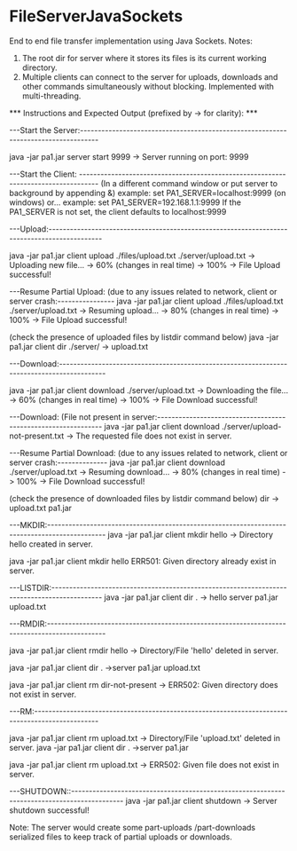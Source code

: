 # FileServerJavaSockets
End to end file transfer implementation using Java Sockets.
Notes:
1. The root dir for server where it stores its files is its current working directory.
2. Multiple clients can connect to the server for uploads, downloads and other commands simultaneously without blocking. Implemented with multi-threading.

*** Instructions and Expected Output (prefixed by -> for clarity): ***

---Start the Server:-----------------------------------------------------------------------------------

java -jar pa1.jar server start 9999
-> Server running on port: 9999

---Start the Client:  -----------------------------------------------------------------------------------
(In a different command window or put server to background by appending &)
<set environment variable PA1_SERVER>
example: set PA1_SERVER=localhost:9999 (on windows) 
or... example: set PA1_SERVER=192.168.1.1:9999
If the PA1_SERVER is not set, the client defaults to localhost:9999

---Upload:---------------------------------------------------------------------------------------------

java -jar pa1.jar client upload ./files/upload.txt ./server/upload.txt
-> Uploading new file...
-> 60% (changes in real time)
-> 100%
-> File Upload successful!

---Resume Partial Upload: (due to any issues related to network, client or server crash:----------------
java -jar pa1.jar client upload ./files/upload.txt ./server/upload.txt
-> Resuming upload...
-> 80% (changes in real time)
-> 100%
-> File Upload successful!

(check the presence of uploaded files by listdir command below)
java -jar pa1.jar client dir ./server/
-> upload.txt

---Download:-------------------------------------------------------------------------------------------

java -jar pa1.jar client download ./server/upload.txt
-> Downloading the file...
-> 60% (changes in real time)
-> 100%
-> File Download successful!

---Download: (File not present in server:--------------------------------------------------------------
java -jar pa1.jar client download ./server/upload-not-present.txt
-> The requested file does not exist in server.

---Resume Partial Download: (due to any issues related to network, client or server crash:--------------
java -jar pa1.jar client download ./server/upload.txt
-> Resuming download...
-> 80% (changes in real time)
-> 100%
-> File Download successful!

(check the presence of downloaded files by listdir command below)
dir
-> upload.txt	pa1.jar

---MKDIR:----------------------------------------------------------------------------------------------
java -jar pa1.jar client mkdir hello
-> Directory hello created in server.

java -jar pa1.jar client mkdir hello
ERR501: Given directory already exist in server.

---LISTDIR:--------------------------------------------------------------------------------------------
java -jar pa1.jar client dir .
-> hello	server		pa1.jar		upload.txt

---RMDIR:----------------------------------------------------------------------------------------------

java -jar pa1.jar client rmdir hello
-> Directory/File 'hello' deleted in server.

java -jar pa1.jar client dir .
->server		pa1.jar		upload.txt

java -jar pa1.jar client rm dir-not-present
-> ERR502: Given directory does not exist in server.

---RM:------------------------------------------------------------------------------------------------

java -jar pa1.jar client rm upload.txt
-> Directory/File 'upload.txt' deleted in server.
java -jar pa1.jar client dir .
->server		pa1.jar

java -jar pa1.jar client rm upload.txt
-> ERR502: Given file does not exist in server.

---SHUTDOWN::--------------------------------------------------------------------------------------------
java -jar pa1.jar client shutdown
-> Server shutdown successful!

Note:
The server would create some part-uploads /part-downloads serialized files to keep track of partial uploads or downloads.
